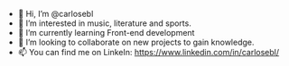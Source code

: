 - 👋 Hi, I’m @carlosebl
- 👀 I’m interested in music, literature and sports.
- 🌱 I’m currently learning Front-end development
- 💞️ I’m looking to collaborate on new projects to gain knowledge.
- 📫 You can find me on LinkeIn: https://www.linkedin.com/in/carlosebl/

<!---
carlosebl/carlosebl is a ✨ special ✨ repository because its `README.md` (this file) appears on your GitHub profile.
You can click the Preview link to take a look at your changes.
--->
